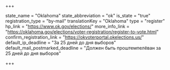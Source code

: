 +++

state_name = "Oklahoma"
state_abbreviation = "ok"
is_state = "true"
registration_type = "by-mail"
translationKey = "Oklahoma"
type = "register"
hp_link = "https://www.ok.gov/elections/"
more_info_link = "https://oklahoma.gov/elections/voter-registration/register-to-vote.html"
confirm_registration_link = "https://okvoterportal.okelections.us/"
default_ip_deadline = "За 25 дней до дня выборов"
default_mail_postmarked_deadline = "Должен быть проштемпелёван за 25 дней до дня выборов"

+++